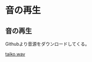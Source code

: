 # 音の再生

## 音の再生

Githubより音源をダウンロードしてくる。

[taiko.wav](https://github.com/FabKuraBase/Android-docs/blob/master/res/taiko.wav)


